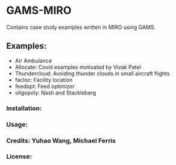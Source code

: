 # GAMS-MIRO
Contains case study examples written in MIRO using GAMS.

## Examples:
* Air Ambulance
* Allocate: Covid examples motivated by Vivak Patel
* Thundercloud: Avoiding thunder clouds in small aircraft flights
* facloc: Facility location
* feedopt: Feed optimizer
* oligopoly: Nash and Stackleberg

### Installation:
### Usage:
### Credits: Yuhao Wang, Michael Ferris
### License:
